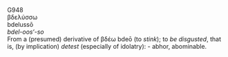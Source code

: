 <body>
  <p>G948<br>  βδελύσσω  <br> bdelussō  <br><i>bdel-oos‘-so </i><br>From a (presumed) derivative of  βδέω    bdeō   (to <i>stink</i>); to <i>be</i> <i>disgusted</i>, that is, (by implication) <i>detest</i> (especially of idolatry): - abhor, abominable.<br></p>
 </body>